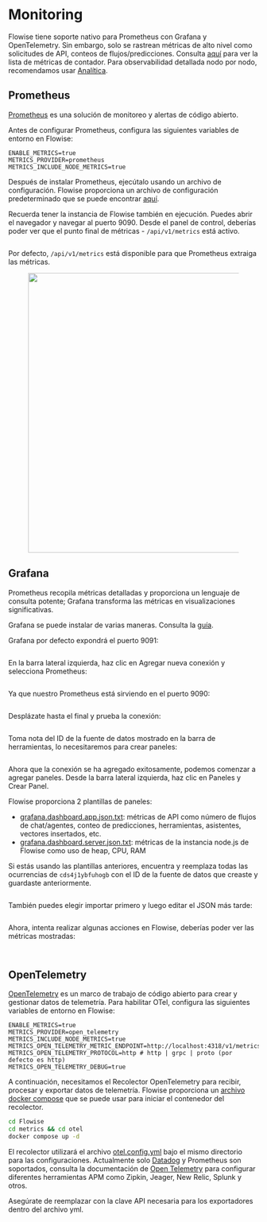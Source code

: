 # Monitoring

Flowise tiene soporte nativo para Prometheus con Grafana y OpenTelemetry. Sin embargo, solo se rastrean métricas de alto nivel como solicitudes de API, conteos de flujos/predicciones. Consulta [aquí](https://github.com/FlowiseAI/Flowise/blob/main/packages/server/src/Interface.Metrics.ts#L13) para ver la lista de métricas de contador. Para observabilidad detallada nodo por nodo, recomendamos usar [Analítica](analytic.md).

## Prometheus

[Prometheus](https://prometheus.io/) es una solución de monitoreo y alertas de código abierto.

Antes de configurar Prometheus, configura las siguientes variables de entorno en Flowise:

```properties
ENABLE_METRICS=true
METRICS_PROVIDER=prometheus
METRICS_INCLUDE_NODE_METRICS=true
```

Después de instalar Prometheus, ejecútalo usando un archivo de configuración. Flowise proporciona un archivo de configuración predeterminado que se puede encontrar [aquí](https://github.com/FlowiseAI/Flowise/blob/main/metrics/prometheus/prometheus.config.yml).

Recuerda tener la instancia de Flowise también en ejecución. Puedes abrir el navegador y navegar al puerto 9090. Desde el panel de control, deberías poder ver que el punto final de métricas - `/api/v1/metrics` está activo.

<figure><img src="../../.gitbook/assets/image (178).png" alt=""><figcaption></figcaption></figure>

Por defecto, `/api/v1/metrics` está disponible para que Prometheus extraiga las métricas.

<figure><img src="../../.gitbook/assets/image (177).png" alt="" width="563"><figcaption></figcaption></figure>

## Grafana

Prometheus recopila métricas detalladas y proporciona un lenguaje de consulta potente; Grafana transforma las métricas en visualizaciones significativas.

Grafana se puede instalar de varias maneras. Consulta la [guía](https://grafana.com/docs/grafana/latest/setup-grafana/installation/).

Grafana por defecto expondrá el puerto 9091:

<figure><img src="../../.gitbook/assets/image (179).png" alt=""><figcaption></figcaption></figure>

En la barra lateral izquierda, haz clic en Agregar nueva conexión y selecciona Prometheus:

<figure><img src="../../.gitbook/assets/image (180).png" alt=""><figcaption></figcaption></figure>

Ya que nuestro Prometheus está sirviendo en el puerto 9090:

<figure><img src="../../.gitbook/assets/image (181).png" alt=""><figcaption></figcaption></figure>

Desplázate hasta el final y prueba la conexión:

<figure><img src="../../.gitbook/assets/image (182).png" alt=""><figcaption></figcaption></figure>

Toma nota del ID de la fuente de datos mostrado en la barra de herramientas, lo necesitaremos para crear paneles:

<figure><img src="../../.gitbook/assets/image (184).png" alt=""><figcaption></figcaption></figure>

Ahora que la conexión se ha agregado exitosamente, podemos comenzar a agregar paneles. Desde la barra lateral izquierda, haz clic en Paneles y Crear Panel.

Flowise proporciona 2 plantillas de paneles:

* [grafana.dashboard.app.json.txt](https://github.com/FlowiseAI/Flowise/blob/main/metrics/grafana/grafana.dashboard.app.json.txt): métricas de API como número de flujos de chat/agentes, conteo de predicciones, herramientas, asistentes, vectores insertados, etc.
* [grafana.dashboard.server.json.txt](https://github.com/FlowiseAI/Flowise/blob/main/metrics/grafana/grafana.dashboard.server.json.txt): métricas de la instancia node.js de Flowise como uso de heap, CPU, RAM

Si estás usando las plantillas anteriores, encuentra y reemplaza todas las ocurrencias de `cds4j1ybfuhogb` con el ID de la fuente de datos que creaste y guardaste anteriormente.

<figure><img src="../../.gitbook/assets/image (183).png" alt=""><figcaption></figcaption></figure>

También puedes elegir importar primero y luego editar el JSON más tarde:

<figure><img src="../../.gitbook/assets/image (185).png" alt=""><figcaption></figcaption></figure>

Ahora, intenta realizar algunas acciones en Flowise, deberías poder ver las métricas mostradas:

<figure><img src="../../.gitbook/assets/image (186).png" alt=""><figcaption></figcaption></figure>

<figure><img src="../../.gitbook/assets/image (187).png" alt=""><figcaption></figcaption></figure>

## OpenTelemetry

[OpenTelemetry](https://opentelemetry.io/) es un marco de trabajo de código abierto para crear y gestionar datos de telemetría. Para habilitar OTel, configura las siguientes variables de entorno en Flowise:

```properties
ENABLE_METRICS=true
METRICS_PROVIDER=open_telemetry
METRICS_INCLUDE_NODE_METRICS=true
METRICS_OPEN_TELEMETRY_METRIC_ENDPOINT=http://localhost:4318/v1/metrics
METRICS_OPEN_TELEMETRY_PROTOCOL=http # http | grpc | proto (por defecto es http)
METRICS_OPEN_TELEMETRY_DEBUG=true
```

A continuación, necesitamos el Recolector OpenTelemetry para recibir, procesar y exportar datos de telemetría. Flowise proporciona un [archivo docker compose](https://github.com/FlowiseAI/Flowise/blob/main/metrics/otel/compose.yaml) que se puede usar para iniciar el contenedor del recolector.

```bash
cd Flowise
cd metrics && cd otel
docker compose up -d
```

El recolector utilizará el archivo [otel.config.yml](https://github.com/FlowiseAI/Flowise/blob/main/metrics/otel/otel.config.yml) bajo el mismo directorio para las configuraciones. Actualmente solo [Datadog](https://www.datadoghq.com/) y Prometheus son soportados, consulta la documentación de [Open Telemetry](https://opentelemetry.io/) para configurar diferentes herramientas APM como Zipkin, Jeager, New Relic, Splunk y otros.

Asegúrate de reemplazar con la clave API necesaria para los exportadores dentro del archivo yml.
